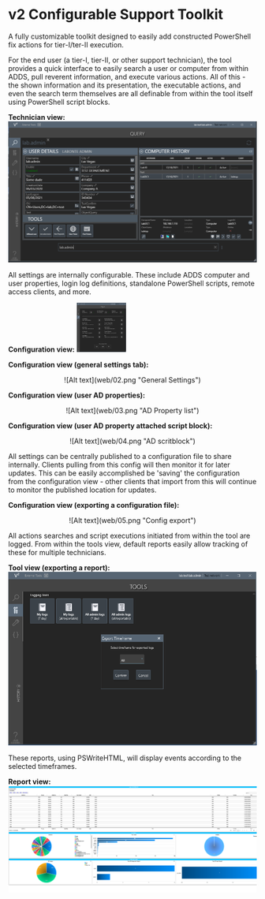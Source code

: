 # v2 Configurable Support Toolkit
A fully customizable toolkit designed to easily add constructed PowerShell fix actions for tier-I/ter-II execution. 

For the end user (a tier-I, tier-II, or other support technician), the tool provides a quick interface to easily search a user or computer from within ADDS, pull reverent information, and execute various actions. All of this - the shown information and its presentation, the executable actions, and even the search term themselves are all definable from within the tool itself using PowerShell script blocks.

<b>Technician view:</b>
![Alt text](web/00.png "Overview")

All settings are internally configurable. These include ADDS computer and user properties, login log definitions, standalone PowerShell scripts, remote access clients, and more.

<b>Configuration view:</b>
<img align="cenyer" width="100" height="100" src="web/01.png">


<b>Configuration view (general settings tab):</b>
<br>
<p align="center">
![Alt text](web/02.png "General Settings")
</p>

<b>Configuration view (user AD properties):</b>
<br>
<p align="center">
![Alt text](web/03.png "AD Property list")
</p>

<b>Configuration view (user AD property attached script block):</b>
<br>
<p align="center">
![Alt text](web/04.png "AD scritblock")
</p>

All settings can be centrally published to a configuration file to share internally. Clients pulling from this config will then monitor it for later updates. This can be easily accomplished be 'saving' the configuration from the configuration view - other clients that import from this will continue to monitor the published location for updates.

<b>Configuration view (exporting a configuration file):</b>
<br>
<p align="center">
![Alt text](web/05.png "Config export")
</p>
All actions searches and script executions initiated from within the tool are logged. From within the tools view, default reports easily allow tracking of these for multiple technicians.

<b>Tool view (exporting a report):</b>
![Alt text](web/06.png "Report export")

These reports, using PSWriteHTML, will display events according to the selected timeframes.

<b>Report view:</b>
![Alt text](web/07.png "Report view")
